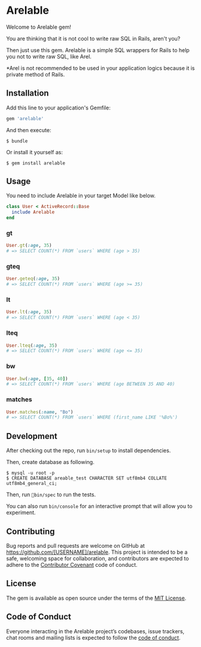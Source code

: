 # Arelable

Welcome to Arelable gem!

You are thinking that it is not cool to write raw SQL in Rails, aren't you?

Then just use this gem.
Arelable is a simple SQL wrappers for Rails to help you not to write raw SQL, like Arel.

*Arel is not recommended to be used in your application logics because it is private method of Rails.


## Installation

Add this line to your application's Gemfile:

```ruby
gem 'arelable'
```

And then execute:

    $ bundle

Or install it yourself as:

    $ gem install arelable

## Usage

You need to include Arelable in your target Model like below.

```ruby
class User < ActiveRecord::Base
  include Arelable
end
```

### gt

```ruby
User.gt(:age, 35)
# => SELECT COUNT(*) FROM `users` WHERE (age > 35)
```

### gteq
```ruby
User.geteq(:age, 35)
# => SELECT COUNT(*) FROM `users` WHERE (age >= 35)
```

### lt
```ruby
User.lt(:age, 35)
# => SELECT COUNT(*) FROM `users` WHERE (age < 35)
```

### lteq
```ruby
User.lteq(:age, 35)
# => SELECT COUNT(*) FROM `users` WHERE (age <= 35)
```

### bw
```ruby
User.bw(:age, [35, 40])
# => SELECT COUNT(*) FROM `users` WHERE (age BETWEEN 35 AND 40)
```

### matches
```ruby
User.matches(:name, "Bo")
# => SELECT COUNT(*) FROM `users` WHERE (first_name LIKE '%Bo%')
```

## Development

After checking out the repo, run `bin/setup` to install dependencies.

Then, create database as following.

```
$ mysql -u root -p
$ CREATE DATABASE areable_test CHARACTER SET utf8mb4 COLLATE utf8mb4_general_ci;
```

Then, run `bin/spec` to run the tests.

You can also run `bin/console` for an interactive prompt that will allow you to experiment.

## Contributing

Bug reports and pull requests are welcome on GitHub at https://github.com/[USERNAME]/arelable. This project is intended to be a safe, welcoming space for collaboration, and contributors are expected to adhere to the [Contributor Covenant](http://contributor-covenant.org) code of conduct.

## License

The gem is available as open source under the terms of the [MIT License](https://opensource.org/licenses/MIT).

## Code of Conduct

Everyone interacting in the Arelable project’s codebases, issue trackers, chat rooms and mailing lists is expected to follow the [code of conduct](https://github.com/[USERNAME]/arelable/blob/master/CODE_OF_CONDUCT.md).
